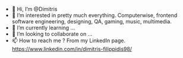 - 👋 Hi, I’m @Dimitris
- 👀 I’m interested in pretty much everything. Computerwise, frontend software engineering, designing, QA, gaming, music, multimedia. 
- 🌱 I’m currently learning ...
- 💞️ I’m looking to collaborate on ...
- 📫 How to reach me ? From my LinkedIn page. https://www.linkedin.com/in/dimitris-filippidis98/

<!---
DimitrisFilippidis/DimitrisFilippidis is a ✨ special ✨ repository because its `README.md` (this file) appears on your GitHub profile.
You can click the Preview link to take a look at your changes.
--->
